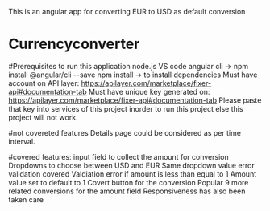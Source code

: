 
This is an angular app for converting EUR to USD as default conversion
# Currencyconverter


#Prerequisites to run this application
	node.js
	VS code
	angular cli -> npm install @angular/cli --save
	npm install -> to install dependencies
	Must have account on API layer: https://apilayer.com/marketplace/fixer-api#documentation-tab
	Must have unique key generated on: https://apilayer.com/marketplace/fixer-api#documentation-tab
	Please paste that key into services of this project inorder to run this project else this project will not work.

#not covereted features 
	Details page could be considered as per time interval.
	

#covered features:
	input field to collect the amount for conversion
	Dropdowns to choose between USD and EUR
	Same dropdown value error validation covered
	Valdiation error if amount is less than equal to 1
	Amount value set to default to 1
	Covert button for the conversion
	Popular 9 more related conversions for the amount field
	Responsiveness has also been taken care